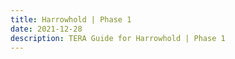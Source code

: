 ```yaml
---
title: Harrowhold | Phase 1
date: 2021-12-28
description: TERA Guide for Harrowhold | Phase 1
---
```

